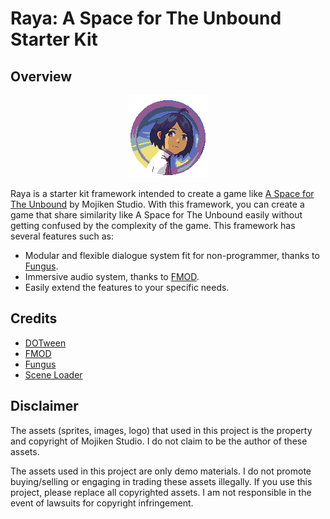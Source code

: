 # Raya: A Space for The Unbound Starter Kit

## Overview

<div align="center">
	<img src="./A_Space_for_The_Unbound_Icon.bmp" alt="A Space for The Unbound Game Icon" title="A Space for The Unbound Game Icon" />
</div>

Raya is a starter kit framework intended to create a game like [A Space for The Unbound](https://www.togeproductions.com/project/a-space-for-the-unbound/ "A Space for The Unbound") by Mojiken Studio.
With this framework, you can create a game that share similarity like A Space for The Unbound easily without getting confused by the complexity of the game. This framework has several features such as:

- Modular and flexible dialogue system fit for non-programmer, thanks to [Fungus](https://fungusgames.com/ "Fungus").
- Immersive audio system, thanks to [FMOD](https://www.fmod.com/ "FMOD").
- Easily extend the features to your specific needs.

## Credits

- [DOTween](http://dotween.demigiant.com/ "DOTween")
- [FMOD](https://www.fmod.com/ "FMOD")
- [Fungus](https://fungusgames.com/ "Fungus")
- [Scene Loader](https://github.com/Home-Alone-Studios/unity-scene-loader "Scene Loader")

## Disclaimer

The assets (sprites, images, logo) that used in this project is the property and copyright of Mojiken Studio.
I do not claim to be the author of these assets.

The assets used in this project are only demo materials. I do not promote buying/selling or engaging in trading these assets illegally.
If you use this project, please replace all copyrighted assets. I am not responsible in the event of lawsuits for copyright infringement.
